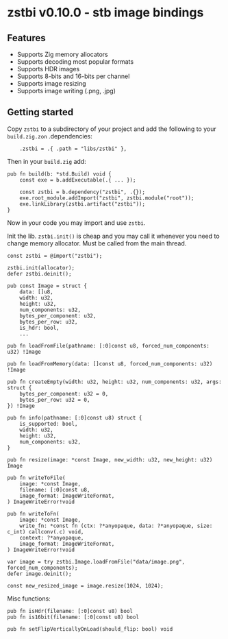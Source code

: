 # zstbi v0.10.0 - stb image bindings

## Features

* Supports Zig memory allocators
* Supports decoding most popular formats
* Supports HDR images
* Supports 8-bits and 16-bits per channel
* Supports image resizing
* Supports image writing (.png, .jpg)

## Getting started

Copy `zstbi` to a subdirectory of your project and add the following to your `build.zig.zon` .dependencies:
```zig
    .zstbi = .{ .path = "libs/zstbi" },
```

Then in your `build.zig` add:
```zig
pub fn build(b: *std.Build) void {
    const exe = b.addExecutable(.{ ... });

    const zstbi = b.dependency("zstbi", .{});
    exe.root_module.addImport("zstbi", zstbi.module("root"));
    exe.linkLibrary(zstbi.artifact("zstbi"));
}
```
Now in your code you may import and use `zstbi`.

Init the lib. `zstbi.init()` is cheap and you may call it whenever you need to change memory allocator. Must be called from the main thread.
```zig
const zstbi = @import("zstbi");

zstbi.init(allocator);
defer zstbi.deinit();
```
```zig
pub const Image = struct {
    data: []u8,
    width: u32,
    height: u32,
    num_components: u32,
    bytes_per_component: u32,
    bytes_per_row: u32,
    is_hdr: bool,
    ...
```
```zig
pub fn loadFromFile(pathname: [:0]const u8, forced_num_components: u32) !Image

pub fn loadFromMemory(data: []const u8, forced_num_components: u32) !Image

pub fn createEmpty(width: u32, height: u32, num_components: u32, args: struct {
    bytes_per_component: u32 = 0,
    bytes_per_row: u32 = 0,
}) !Image

pub fn info(pathname: [:0]const u8) struct {
    is_supported: bool,
    width: u32,
    height: u32,
    num_components: u32,
}

pub fn resize(image: *const Image, new_width: u32, new_height: u32) Image

pub fn writeToFile(
    image: *const Image,
    filename: [:0]const u8,
    image_format: ImageWriteFormat,
) ImageWriteError!void

pub fn writeToFn(
    image: *const Image,
    write_fn: *const fn (ctx: ?*anyopaque, data: ?*anyopaque, size: c_int) callconv(.c) void,
    context: ?*anyopaque,
    image_format: ImageWriteFormat,
) ImageWriteError!void
```
```zig
var image = try zstbi.Image.loadFromFile("data/image.png", forced_num_components);
defer image.deinit();

const new_resized_image = image.resize(1024, 1024);
```
Misc functions:
```zig
pub fn isHdr(filename: [:0]const u8) bool
pub fn is16bit(filename: [:0]const u8) bool

pub fn setFlipVerticallyOnLoad(should_flip: bool) void
```
